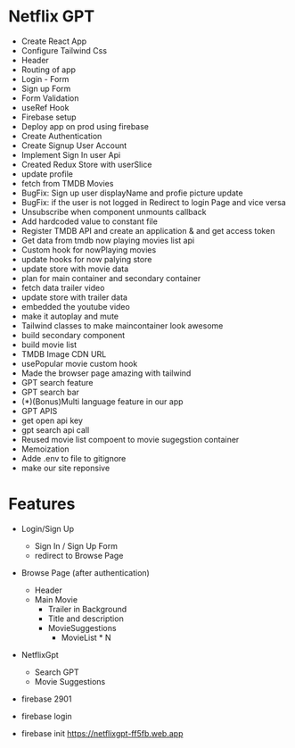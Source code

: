 # Netflix GPT

- Create React App
- Configure Tailwind Css
- Header 
- Routing of app
- Login - Form
- Sign up Form
- Form Validation
- useRef Hook
- Firebase setup
- Deploy app on prod using firebase
- Create Authentication
- Create Signup User Account
- Implement Sign In user Api
- Created Redux Store with userSlice
- update profile
- fetch from TMDB Movies
- BugFix: Sign up user displayName and profie picture update
- BugFix: if the user is not logged in Redirect to login Page and vice versa
- Unsubscribe  when component unmounts  callback
- Add hardcoded value to constant file
- Register TMDB API and create an application & and get access token
- Get data from tmdb now playing movies list api
- Custom hook for nowPlaying movies
- update hooks for now palying store
- update store with movie data
- plan for main container and secondary container
- fetch data trailer video
- update store with trailer data
- embedded the youtube video
- make it autoplay and mute
- Tailwind classes to make maincontainer look awesome
- build secondary component
- build movie list
- TMDB Image CDN URL
- usePopular movie custom hook 
- Made the browser page amazing with tailwind
- GPT search feature
- GPT search bar 
- (*)(Bonus)Multi language feature in our app
- GPT APIS
- get open api key
- gpt search api call
- Reused movie list compoent to movie sugegstion container
- Memoization
- Adde .env to file to gitignore
- make our site reponsive 

# Features
- Login/Sign Up 
  - Sign In / Sign Up Form
  - redirect to Browse Page 
- Browse Page (after authentication)
    - Header 
    - Main Movie
      - Trailer in Background
      - Title and description
      - MovieSuggestions
          - MovieList * N  

- NetflixGpt
    - Search GPT
    - Movie Suggestions        
- firebase 2901
- firebase login
- firebase init 
https://netflixgpt-ff5fb.web.app